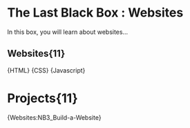 # The Last Black Box : Websites
In this box, you will learn about websites...

## Websites{11}
{HTML}
{CSS}
{Javascript}

# Projects{11}
{Websites:NB3_Build-a-Website}
